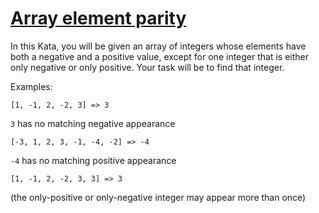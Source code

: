 # [Array element parity](https://www.codewars.com/kata/array-element-parity "https://www.codewars.com/kata/5a092d9e46d843b9db000064")

In this Kata, you will be given an array of integers whose elements have both a negative and a positive value, except for one integer that is either only negative or only positive. Your task will be to find that integer. 

Examples:

`[1, -1, 2, -2, 3] => 3`

`3` has no matching negative appearance

`[-3, 1, 2, 3, -1, -4, -2] => -4`

`-4` has no matching positive appearance

`[1, -1, 2, -2, 3, 3] => 3`

(the only-positive or only-negative integer may appear more than once)